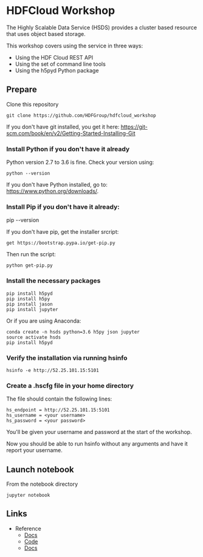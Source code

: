 # HDFCloud Workshop

The Highly Scalable Data Service (HSDS) provides a cluster based resource that uses object based storage.

This workshop covers using the service in three ways:

*  Using the HDF Cloud REST API  
*  Using the set of command line tools
*  Using the h5pyd Python package

## Prepare

Clone this repository

    git clone https://github.com/HDFGroup/hdfcloud_workshop

If you don't have git installed, you get it here:  https://git-scm.com/book/en/v2/Getting-Started-Installing-Git

### Install Python if you don't have it already

Python version 2.7 to 3.6 is fine.  Check your version using:

    python --version

If you don't have Python installed, go to: https://www.python.org/downloads/. 

### Install Pip if you don't have it already:

   pip --version

If you don't have pip, get the installer srcript:

    get https://bootstrap.pypa.io/get-pip.py

Then run the script:

    python get-pip.py    

### Install the necessary packages

    pip install h5pyd
    pip install h5py
    pip install jason
    pip install jupyter

Or if you are using Anaconda:

    conda create -n hsds python=3.6 h5py json jupyter
    source activate hsds
    pip install h5pyd

### Verify the installation via running hsinfo

    hsinfo -e http://52.25.101.15:5101

### Create a .hscfg file in your home directory

The file should contain the following lines:

    hs_endpoint = http://52.25.101.15:5101
    hs_username = <your username>
    hs_password = <your password>

You'll be given your username and password at the start of the workshop.

Now you should be able to run hsinfo without any arguments and have it
report your username.


## Launch notebook

From the notebook directory

    jupyter notebook 


## Links

*  Reference
    *  [Docs](http://docs.h5py.org/en/latest/index.html)
    *  [Code](https://github.com/HDFGroup/h5pyd)
    *  [Docs](http://h5serv.readthedocs.io/en/latest/index.html)
     

